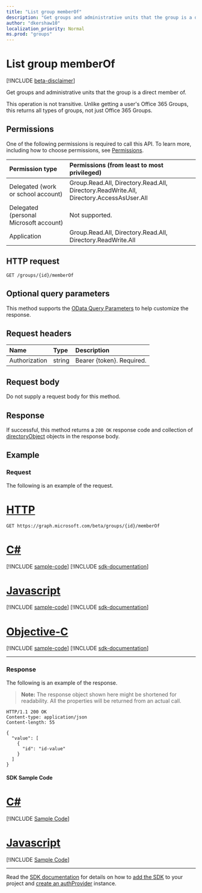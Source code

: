 ```yaml
---
title: "List group memberOf"
description: "Get groups and administrative units that the group is a direct member of."
author: "dkershaw10"
localization_priority: Normal
ms.prod: "groups"
---
```


# List group memberOf

[!INCLUDE [beta-disclaimer](../../includes/beta-disclaimer.md)]

Get groups and administrative units that the group is a direct member of.

This operation is not transitive. Unlike getting a user's Office 365 Groups, this returns all types of groups, not just Office 365 Groups. 

## Permissions

One of the following permissions is required to call this API. To learn more, including how to choose permissions, see [Permissions](/graph/permissions-reference).

|Permission type      | Permissions (from least to most privileged)              |
|:--------------------|:---------------------------------------------------------|
|Delegated (work or school account) | Group.Read.All, Directory.Read.All, Directory.ReadWrite.All, Directory.AccessAsUser.All    |
|Delegated (personal Microsoft account) | Not supported.    |
|Application | Group.Read.All, Directory.Read.All, Directory.ReadWrite.All |

## HTTP request
<!-- { "blockType": "ignored" } -->
```http
GET /groups/{id}/memberOf
```

## Optional query parameters
This method supports the [OData Query Parameters](/graph/query-parameters) to help customize the response.

## Request headers
| Name       | Type | Description|
|:-----------|:------|:----------|
| Authorization  | string  | Bearer {token}. Required. |

## Request body
Do not supply a request body for this method.

## Response
If successful, this method returns a `200 OK` response code and collection of [directoryObject](../resources/directoryobject.md) objects in the response body.

## Example

### Request

The following is an example of the request.

# [HTTP](#tab/http)
<!-- {
  "blockType": "request",
  "name": "get_memberof"
}-->
```msgraph-interactive
GET https://graph.microsoft.com/beta/groups/{id}/memberOf
```
# [C#](#tab/csharp)
[!INCLUDE [sample-code](../includes/snippets/csharp/get-memberof-csharp-snippets.md)]
[!INCLUDE [sdk-documentation](../includes/snippets/snippets-sdk-documentation-link.md)]

# [Javascript](#tab/javascript)
[!INCLUDE [sample-code](../includes/snippets/javascript/get-memberof-javascript-snippets.md)]
[!INCLUDE [sdk-documentation](../includes/snippets/snippets-sdk-documentation-link.md)]

# [Objective-C](#tab/objc)
[!INCLUDE [sample-code](../includes/snippets/objc/get-memberof-objc-snippets.md)]
[!INCLUDE [sdk-documentation](../includes/snippets/snippets-sdk-documentation-link.md)]

---


### Response

The following is an example of the response.
>**Note:** The response object shown here might be shortened for readability. All the properties will be returned from an actual call.
<!-- {
  "blockType": "response",
  "truncated": true,
  "@odata.type": "microsoft.graph.directoryObject",
  "isCollection": true
} -->
```http
HTTP/1.1 200 OK
Content-type: application/json
Content-length: 55

{
  "value": [
    {
      "id": "id-value"
    }
  ]
}
```
#### SDK Sample Code
# [C#](#tab/CS)
[!INCLUDE [Sample Code]( ../includes/get_memberof-CS-snippets.md)]

# [Javascript](#tab/Javascript)
[!INCLUDE [Sample Code]( ../includes/get_memberof-Javascript-snippets.md)]

---

Read the [SDK documentation](https://docs.microsoft.com/en-us/graph/sdks/sdks-overview) for details on how to [add the SDK](https://docs.microsoft.com/en-us/graph/sdks/sdk-installation) to your project and [create an authProvider](https://docs.microsoft.com/en-us/graph/sdks/choose-authentication-providers) instance.


<!-- uuid: 8fcb5dbc-d5aa-4681-8e31-b001d5168d79
2015-10-25 14:57:30 UTC -->
<!--
{
  "type": "#page.annotation",
  "description": "List memberOf",
  "keywords": "",
  "section": "documentation",
  "tocPath": "",
  "suppressions": [
    "Error: /api-reference/beta/api/group-list-memberof.md:\r\n      Exception processing links.\r\n    System.ArgumentException: Link Definition was null. Link text: !INCLUDE [Sample Code]( ../includes/get_memberof-CS-snippets.md)\r\n      at ApiDoctor.Validation.DocFile.get_LinkDestinations()\r\n      at ApiDoctor.Validation.DocSet.ValidateLinks(Boolean includeWarnings, String[] relativePathForFiles, IssueLogger issues, Boolean requireFilenameCaseMatch, Boolean printOrphanedFiles)",
    "Error: /api-reference/beta/api/group-list-memberof.md:\r\n      Exception processing links.\r\n    System.ArgumentException: Link Definition was null. Link text: !INCLUDE [Sample Code]( ../includes/get_memberof-Javascript-snippets.md)\r\n      at ApiDoctor.Validation.DocFile.get_LinkDestinations()\r\n      at ApiDoctor.Validation.DocSet.ValidateLinks(Boolean includeWarnings, String[] relativePathForFiles, IssueLogger issues, Boolean requireFilenameCaseMatch, Boolean printOrphanedFiles)",
    "Error: /api-reference/beta/api/group-list-memberof.md:\r\n      Exception processing links.\r\n    System.ArgumentException: Link Definition was null. Link text: !INCLUDE [beta-disclaimer](../../includes/beta-disclaimer.md)\r\n      at ApiDoctor.Validation.DocFile.get_LinkDestinations()\r\n      at ApiDoctor.Validation.DocSet.ValidateLinks(Boolean includeWarnings, String[] relativePathForFiles, IssueLogger issues, Boolean requireFilenameCaseMatch, Boolean printOrphanedFiles)"
  ]
}
-->

